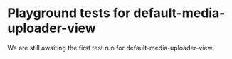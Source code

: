 # Playground tests for default-media-uploader-view
We are still awaiting the first test run for default-media-uploader-view.
